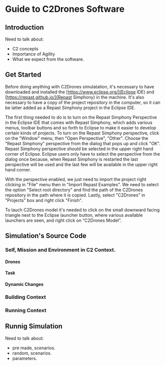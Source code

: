 # Guide to C2Drones Software

## Introduction
 
Need to talk about:
  - C2 concepts
  - Importance of Agility
  - What we expect from the software.

## Get Started

Before doing anything with C2Drones simulatation, it's necessary to have
downloaded and installed the [https://www.eclipse.org/](Eclipse IDE) and
[https://repast.github.io/](Repast Simphony) in the machine.
It's also necessary to have a copy of the project repository in the computer, so
it can be latter added as a Repast Simphony project in the Eclipse IDE.

The first thing needed to do is to turn on the Repast Simphony Perspective
in the Eclipse IDE that comes with Repast Simphony, which adds various menus,
toolbar buttons and so forth to Eclipse to make it easier to develop certain
kinds of projects.
To turn on the Repast Simphony perspective, click on the "Window" menu, then
"Open Perspective", "Other".
Choose the "Repast Simphony" perspective from the dialog that pops up and click
"OK".
Repast Simphony perspective should be selected in the upper right hand corner of
Eclipse.
Eclipse users only have to select the perspective from the dialog once because,
when Repast Simphony is restarted the last perspective will be used and the last
few will be available in the upper right hand corner.

With the perspective enabled, we just need to import the project right clicking
in "File" menu then in "Import Repast Examples".
We need to select the option "Select root directory" and find the path of the
C2Drones repository in the path where it is copied.
Lastly, select "C2Drones" in "Projects" box and right click "Finish".

To lauch C2Drones model it's needed to click on the small downward facing
triangle next to the Eclipse launcher button, where various available launchers
are seen, and right click on “C2Drones Model”.

## Simulation's Source Code

### Self, Mission and Environment in C2 Context.

#### Drones

#### Task

#### Dynamic Changes

### Building Context

### Running Context

## Runnig Simulation

Need to talk about:
  - pre made, scenarios.
  - random, scenarios.
  - parameters.